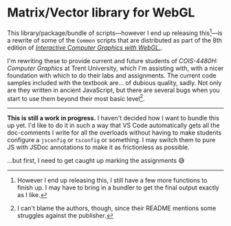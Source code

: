 # Matrix/Vector library for WebGL

This library/package/bundle of scripts&mdash;however I end up releasing
this[^1]&mdash;is a rewrite of some of the `Common` scripts that are distributed
as part of the 8th edition of [_Interactive Computer Graphics with
WebGL._][book-repo].

I'm rewriting these to provide current and future students of _COIS-4480H:
Computer Graphics_ at Trent University, which I'm assisting with, with a nicer
foundation with which to do their labs and assignments. The current code samples
included with the textbook are... of dubious quality, sadly. Not only are they
written in ancient JavaScript, but there are several bugs when you start to use
them beyond their most basic level[^2].

---

**This is still a work in progress.** I haven't decided how I want to bundle
this up yet. I'd like to do it in such a way that VS Code automatically gets all
the doc-comments I write for all the overloads without having to make students
configure a `jsconfig` or `tsconfig` or something. I may switch them to pure JS
with JSDoc annotations to make it as frictionless as possible.

...but first, I need to get caught up marking the assignments 😅


[book-repo]: https://github.com/jiayaozhang/Interactive-Computer-Graphics-WebGL

[^1]: However I end up releasing this, I still have a few more functions to
finish up. I may have to bring in a bundler to get the final output exactly as I
like.

[^2]: I can't blame the authors, though, since their README mentions some
struggles against the publisher.
